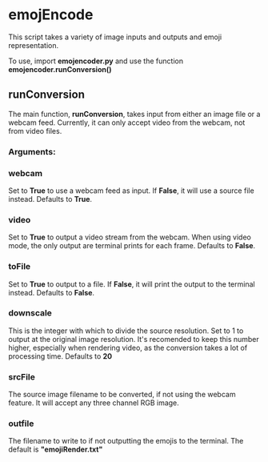 # emojEncode

This script takes a variety of image inputs and outputs and emoji representation.

To use, import **emojencoder.py** and use the function **emojencoder.runConversion()**

## runConversion

The main function, **runConversion**, takes input from either an image file or a webcam feed. Currently, it can only accept video from the webcam, not from video files.

  ### Arguments:

  ### webcam
  Set to **True** to use a webcam feed as input. If **False**, it will use a source file instead. Defaults to **True**.

  ### video
  Set to **True** to output a video stream from the webcam. When using video mode, the only output are terminal prints for each frame. Defaults to **False**.

  ### toFile
  Set to **True** to output to a file. If **False**, it will print the output to the terminal instead. Defaults to **False**.

  ### downscale
  This is the integer with which to divide the source resolution. Set to 1 to output at the original image resolution. It's recomended to keep this number higher, especially when rendering video, as the conversion takes a lot of processing time. Defaults to **20**

  ### srcFile
  The source image filename to be converted, if not using the webcam feature. It will accept any three channel RGB image.

  ### outfile
  The filename to write to if not outputting the emojis to the terminal. The default is **"emojiRender.txt"**

